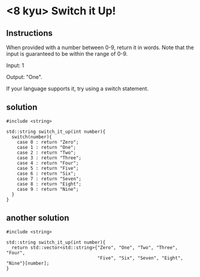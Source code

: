 # <8 kyu> Switch it Up!

## Instructions

When provided with a number between 0-9, return it in words. Note that the input is guaranteed to be within the range of 0-9.

Input: 1

Output: "One".

If your language supports it, try using a switch statement.

## solution

```
#include <string>

std::string switch_it_up(int number){
  switch(number){
    case 0 : return "Zero";
    case 1 : return "One";
    case 2 : return "Two";
    case 3 : return "Three";
    case 4 : return "Four";
    case 5 : return "Five";
    case 6 : return "Six";
    case 7 : return "Seven";
    case 8 : return "Eight";
    case 9 : return "Nine";
  } 
}
```

## another solution

```
#include <string>

std::string switch_it_up(int number){
  return std::vector<std::string>{"Zero", "One", "Two", "Three", "Four", 
                                  "Five", "Six", "Seven", "Eight", "Nine"}[number];
}
```
